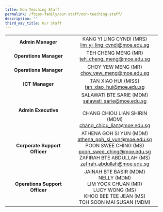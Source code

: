 ```yaml
---
title: Non Teaching Staff
permalink: /ftpps-family/our-staff/non-teaching-staff/
description: ""
third_nav_title: Our Staff
---
```

|  |  |
| :---: | :---: |
| **Admin Manager** | KANG YI LING CYNDI (MRS) <br>[lim\_yi\_ling\_cyndi@moe.edu.sg](mailto:lim_yi_ling_cyndi@moe.edu.sg)|
| **Operations Manager**  |  TEH CHENG MENG (MR) <br>[teh\_cheng\_meng@moe.edu.sg](mailto:teh_cheng_meng@moe.edu.sg) |
| **Operations Manager** | CHOY YEW MENG (MR)<br>[choy\_yew\_meng@moe.edu.sg](mailto:choy_yew_meng@moe.edu.sg) |
| **ICT Manager** | TAN XIAO HUI (MISS)<br>[tan\_xiao\_hui@moe.edu.sg](mailto:tan_xiao_hui@moe.edu.sg) |
| **Admin Executive** |  SALAWATI BTE SARIE (MDM)<br>[salawati\_sarie@moe.edu.sg](mailto:salawati_sarie@moe.edu.sg)<br><br>CHANG CHIOU LIAN SHIRIN (MDM) <br>[chang\_chiou\_lian@moe.edu.sg](mailto:chang_chiou_lian@moe.edu.sg)<br> |
| **Corporate Support Officer** | ATHENA GOH SI YUN (MDM)<br>[athena\_goh\_si\_yun@moe.edu.sg](mailto:athena_goh_si_yun@moe.edu.sg)<br>POON SWEE CHING (MS)<br>[poon\_swee\_ching@moe.edu.sg](mailto:poon_swee_ching@moe.edu.sg)<br>ZAFIRAH BTE ABDULLAH (MS)<br>[zafirah\_abdullah@moe.edu.sg](mailto:zafirah_abdullah@moe.edu.sg)<br> |
| **Operations Support Officer** |  JAINAH BTE BASIR (MDM)<br> NELLY (MDM)<br>LIM YOCK CHUAN (MR)<br>LUCY WONG (MS)<br>KHOO BEE TEE JEAN (MS)<br>TOH SOON MAI SUSAN (MDM) |